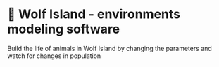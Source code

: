 # :wolf: Wolf Island - environments modeling software 
Build the life of animals in Wolf Island by changing the parameters and watch for changes in population


